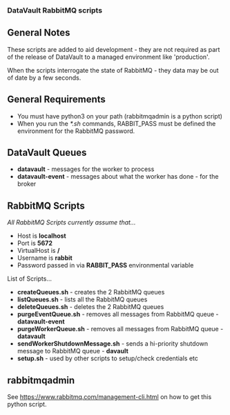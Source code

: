 ### DataVault RabbitMQ scripts

## General Notes
These scripts are added to aid development - they are not required as
part of the release of DataVault to a managed environment like 'production'.

When the scripts interrogate the state of RabbitMQ - they data may be out of date by a few seconds.

## General Requirements
* You must have python3 on your path (rabbitmqadmin is a python script)
* When you run the *\*.sh* commands, RABBIT_PASS must be defined the environment for the RabbitMQ password.

## DataVault Queues

* **datavault** - messages for the worker to process
* **datavault-event** - messages about what the worker has done - for the broker

## RabbitMQ Scripts

*All RabbitMQ Scripts currently assume that...*
* Host is **localhost**
* Port is **5672**
* VirtualHost is **/**
* Username is **rabbit**
* Password passed in via **RABBIT_PASS** environmental variable 

List of Scripts...

* **createQueues.sh** - creates the 2 RabbitMQ queues
* **listQueues.sh** - lists all the RabbitMQ queues
* **deleteQueues.sh** - deletes the 2 RabbitMQ queues
* **purgeEventQueue.sh** - removes all messages from RabbitMQ queue - **datavault-event**
* **purgeWorkerQueue.sh** - removes all messages from RabbitMQ queue - **datavault**
* **sendWorkerShutdownMessage.sh** - sends a hi-priority shutdown message to RabbitMQ queue - **davault**
* **setup.sh** - used by other scripts to setup/check credentials etc

## rabbitmqadmin 

See https://www.rabbitmq.com/management-cli.html on how to get this python script.

